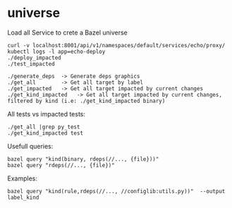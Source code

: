 # universe
Load all Service to crete a Bazel universe


```
curl -v localhost:8001/api/v1/namespaces/default/services/echo/proxy/
kubectl logs -l app=echo-deploy
./deploy_impacted 
./test_impacted 
```


```
./generate_deps  -> Generate deps graphics
./get_all        -> Get all target by label
./get_impacted   -> Get all target impacted by current changes
./get_kind_impacted   -> Get all target impacted by current changes, filtered by kind (i.e: ./get_kind_impacted binary)
```

All tests vs impacted tests:
```
./get_all |grep py_test
./get_kind_impacted test
```

Usefull queries:
```
bazel query "kind(binary, rdeps(//..., {file}))" 
bazel query "rdeps(//..., {file})" 
```

Examples:
```
bazel query "kind(rule,rdeps(//..., //configlib:utils.py))"  --output label_kind
```